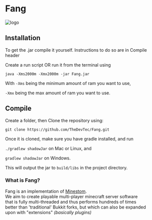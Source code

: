# Fang

![logo](https://github.com/TheDevTec/fang/resources/logo.png "Logo Title Text 1")

## Installation

To get the .jar compile it yourself. Instructions to do so are in Compile header

Create a run script OR run it from the terminal using 

`java -Xms2000m -Xmx2000m -jar Fang.jar`

With `-Xms` being the minimum amount of ram you want to use,

`-Xmx` being the max amount of ram you want to use.

## Compile

Create a folder, then
Clone the repository using:

`git clone https://github.com/TheDevTec/Fang.git`

Once it is cloned, make sure you have gradle installed, and run

`./gradlew shadowJar` on Mac or Linux, and

`gradlew shadowJar` on Windows.

This will output the jar to `build/libs` in the project directory.

### What is Fang?

Fang is an implementation of [Minestom](https://github.com/Minestom/Minestom). <br/>
We aim to create playable multi-player minecraft server software <br/>
that is fully multi-threaded and thus performs hundreds of times <br/>
better than 'traditional' Bukkit forks, but which can also be expanded <br/>
upon with "extensions" *(basically plugins)*
